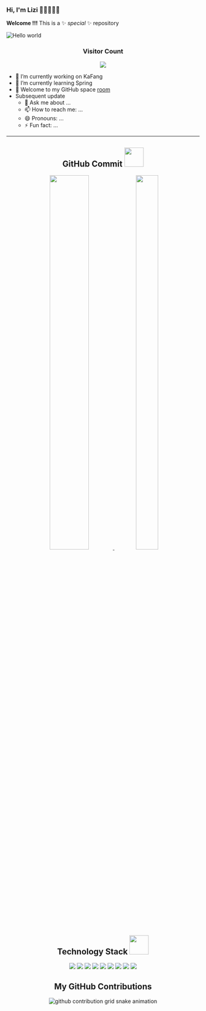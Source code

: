 ### Hi, I'm Lizi 👋🏾🧑🏻‍💻
**Welcome !!!** This is a ✨ _special_ ✨ repository

<img src="https://raw.githubusercontent.com/sagar-viradiya/sagar-viradiya/master/resources/banner.png" alt="Hello world">

<div align="center">
<h3>Visitor Count</h3>
  <img src="https://profile-counter.glitch.me/Dovelizi/count.svg" />
</div>


- 🔭 I’m currently working on KaFang
- 🌱 I’m currently learning Spring
- 🏡 Welcome to my GitHub space [room](https://dovelizi.github.io/)
- Subsequent update
  - 💬 Ask me about ...
  - 📫 How to reach me: ...
  - 😄 Pronouns: ...
  - ⚡ Fun fact: ...
---
<div align="center">
  <h2 align="center">GitHub Commit <img src="https://media.giphy.com/media/WUlplcMpOCEmTGBtBW/giphy.gif" width="50"></h2>
  <a href="https://github.com/Dovelizi">
    <img height="50%" width="45%" src="https://github-readme-stats.vercel.app/api?username=Dovelizi&show_icons=true&theme=radical"/>
  </a>
  <a href="https://github.com/Dovelizi">
    <img height="50%" width="34%" src="https://github-readme-stats.vercel.app/api/top-langs/?username=Dovelizi&layout=compact&theme=Gradient&bg_color=30,ff758c,e4efe9&text_color=black&title_color=29323c"/>
  </a>
</div>

<div align="center">
  <h2 align="center">Technology Stack <img src="https://media.giphy.com/media/WUlplcMpOCEmTGBtBW/giphy.gif" width="50"></h2>
  <img src="https://img.shields.io/badge/-Spring-black?style=flat-square&logo=Spring"/>
  <img src="https://img.shields.io/badge/-Spring Boot-black?style=flat-square&logo=Spring Boot"/>
  <img src="https://img.shields.io/badge/-Docker-black?style=flat-square&logo=Docker"/>
  <img src="https://img.shields.io/badge/-Nginx-black?style=flat-square&logo=NGINX"/>
  <img src="https://img.shields.io/badge/-MySQL-black?style=flat-square&logo=mysql"/>
  <img src="https://img.shields.io/badge/-Git-black?style=flat-square&logo=git"/>
  <img src="https://img.shields.io/badge/-GitHub-black?style=flat-square&logo=github"/>
  <img src="https://img.shields.io/badge/-Linux-black?style=flat-square&logo=Linux"/>
  <img src="https://img.shields.io/badge/-macOS-black?style=flat-square&logo=macOS"/>
</div>
<div align="center">
<h2>My GitHub Contributions</h2>
<picture>
  <source
    media="(prefers-color-scheme: dark)"
    srcset="[https://raw.githubusercontent.com/platane/snk/output/github-contribution-grid-snake-dark.svg](https://raw.githubusercontent.com/Dovelizi/Dovelizi/output/github-contribution-grid-snake-dark.svg)"
  />
  <source
    media="(prefers-color-scheme: light)"
    srcset="[https://raw.githubusercontent.com/platane/snk/output/github-contribution-grid-snake.svg](https://raw.githubusercontent.com/Dovelizi/Dovelizi/output/github-contribution-grid-snake.svg)"
  />
  <img
    alt="github contribution grid snake animation"
    src="[https://raw.githubusercontent.com/platane/snk/output/github-contribution-grid-snake.svg](https://raw.githubusercontent.com/Dovelizi/Dovelizi/output/github-contribution-grid-snake.svg)"
  />
</picture>
 
